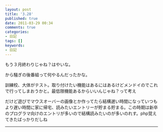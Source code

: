 ```yaml
---
layout: post
title: '3.28'
published: true
date: 2011-03-29 00:34
comments: true
categories:
- 日記
tags: []
keywords:
- 日記
---
```

もう３月終わりじゃね？はやいな。

から騒ぎの後番組って何やるんだったかな。

訓練校、大体がテスト。取り付けたい機能はあるにはあるけどメンドイのでこれで行ってしまおうかと。最低限機能あるからいいんじゃね？って考え

だけど遊びでマウスオーバーの画像とか作ってたら結構遅い時間になっていつもより遅い時間に家に帰宅、読みたいエントリーが貯まる貯まる。この時期は新卒のプログラマ向けのエントリが多いので結構読みたいのが多いのれす。php覚えてきたばっかりだしね

---


